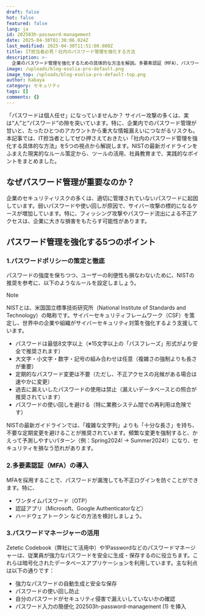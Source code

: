 ```yaml
---
draft: false
hot: false
featured: false
lang: ja
id: 202503h-password-management
date: 2025-04-30T01:38:06.024Z
last_modified: 2025-04-30T11:51:00.000Z
title: IT担当者必見！社内のパスワード管理を強化する方法
description: >-
  企業のパスワード管理を強化するための具体的な方法を解説。多要素認証（MFA）、パスワードポリシーの策定、パスワードマネージャーの活用など、IT担当者・決裁者向けに実践的な対策を紹介します。 
image: /uploads/blog-esolia-pro-default.png
image_top: /uploads/blog-esolia-pro-default-top.png
author: Kabaya
category: セキュリティ
tags: []
comments: {}
---
```

「パスワードは個人任せ」になっていませんか？ 
 サイバー攻撃の多くは、実は“人”と“パスワード”の隙を突いています。特に、企業内でのパスワード管理が甘いと、たったひとつのアカウントから重大な情報漏えいにつながるリスクも。 
本記事では、IT担当者としてぜひ押さえておきたい「社内のパスワード管理を強化する具体的な方法」を5つの視点から解説します。NISTの最新ガイドラインをふまえた現実的なルール策定から、ツールの活用、社員教育まで、実践的なポイントをまとめました。 
<!--more-->

## なぜパスワード管理が重要なのか？
企業のセキュリティリスクの多くは、適切に管理されていないパスワードに起因しています。弱いパスワードや使い回しが原因で、サイバー攻撃の標的になるケースが増加しています。特に、フィッシング攻撃やパスワード流出による不正アクセスは、企業に大きな損害をもたらす可能性があります。

## パスワード管理を強化する5つのポイント

### 1.パスワードポリシーの策定と徹底 
パスワードの強度を保ちつつ、ユーザーの利便性も損なわないために、NISTの推奨を参考に、以下のようなルールを設定しましょう。 
> [!NOTE]
> NISTとは、米国国立標準技術研究所（National Institute of Standards and Technology）の略称です。サイバーセキュリティフレームワーク（CSF）を策定し、世界中の企業や組織がサイバーセキュリティ対策を強化するよう支援しています。

* パスワードは最低8文字以上（※15文字以上の「パスフレーズ」形式がより安全で推奨されます） 
* 大文字・小文字・数字・記号の組み合わせは任意（複雑さの強制よりも長さが重要） 
* 定期的なパスワード変更は不要（ただし、不正アクセスの兆候がある場合は速やかに変更） 
* 過去に漏えいしたパスワードの使用は禁止（漏えいデータベースとの照合が推奨されています） 
* パスワードの使い回しを避ける（特に業務システム間での再利用は危険です）

NISTの最新ガイドラインでは、「複雑な文字列」よりも「十分な長さ」を持ち、不要な定期変更を避けることが推奨されています。頻繁な変更を強制すると、かえって予測しやすいパターン（例：Spring2024! → Summer2024!）になり、セキュリティを損なう恐れがあります。 

### 2.多要素認証（MFA）の導入
MFAを採用することで、パスワードが漏洩しても不正ログインを防ぐことができます。特に、 

* ワンタイムパスワード（OTP） 
* 認証アプリ（Microsoft、Google Authenticatorなど） 
* ハードウェアトークン
などの方法を検討しましょう。 

### 3.パスワードマネージャーの活用
Zetetic Codebook（弊社にて活用中）や1Passwordなどのパスワードマネージャーは、従業員が強力なパスワードを安全に生成・保存するのに役立ちます。これらは暗号化されたデータベースアプリケーションを利用しています。主な利点は以下の通りです： 
* 強力なパスワードの自動生成と安全な保存  
* パスワードの使い回し防止  
* 自分のパスワードがセキュリティ侵害で漏えいしていないかの確認  
* パスワード入力の簡便化
202503h-password-management (1) を挿入 

